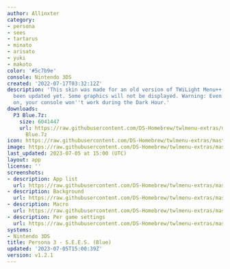 ```yaml
---
author: Allinxter
category:
- persona
- sees
- tartarus
- minato
- arisato
- yuki
- makoto
color: '#5c7b9e'
console: Nintendo 3DS
created: '2022-07-17T03:32:12Z'
description: 'This skin was made for an old version of TWiLight Menu++ and hasn''t
  been updated yet. Some graphics will not be displayed. Warning: Even with this skin
  on, your console won''t work during the Dark Hour.'
downloads:
  P3 Blue.7z:
    size: 6041447
    url: https://raw.githubusercontent.com/DS-Homebrew/twlmenu-extras/master/_nds/TWiLightMenu/3dsmenu/themes/P3
      Blue.7z
icon: https://raw.githubusercontent.com/DS-Homebrew/twlmenu-extras/master/_nds/TWiLightMenu/3dsmenu/themes/meta/P3%20Blue/icon.png
image: https://raw.githubusercontent.com/DS-Homebrew/twlmenu-extras/master/_nds/TWiLightMenu/3dsmenu/themes/meta/P3%20Blue/icon.png
last_updated: 2023-07-05 at 15:00 (UTC)
layout: app
license: ''
screenshots:
- description: App list
  url: https://raw.githubusercontent.com/DS-Homebrew/twlmenu-extras/master/_nds/TWiLightMenu/3dsmenu/themes/meta/P3%20Blue/screenshots/app-list.png
- description: Background
  url: https://raw.githubusercontent.com/DS-Homebrew/twlmenu-extras/master/_nds/TWiLightMenu/3dsmenu/themes/meta/P3%20Blue/screenshots/background.png
- description: Macro
  url: https://raw.githubusercontent.com/DS-Homebrew/twlmenu-extras/master/_nds/TWiLightMenu/3dsmenu/themes/meta/P3%20Blue/screenshots/macro.png
- description: Per game settings
  url: https://raw.githubusercontent.com/DS-Homebrew/twlmenu-extras/master/_nds/TWiLightMenu/3dsmenu/themes/meta/P3%20Blue/screenshots/per-game-settings.png
systems:
- Nintendo 3DS
title: Persona 3 - S.E.E.S. (Blue)
updated: '2023-07-05T15:00:39Z'
version: v1.2.1
---
```

